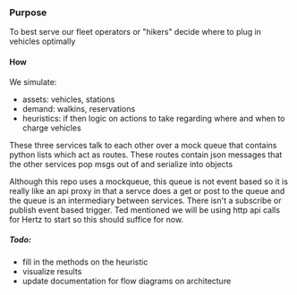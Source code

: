 ### Purpose

To best serve our fleet operators or "hikers" decide where to plug in vehicles optimally


#### How

We simulate:
- assets: vehicles, stations
- demand: walkins, reservations
- heuristics: if then logic on actions to take regarding where and when to charge vehicles

These three services talk to each other over a mock queue that contains python lists which act as routes.
These routes contain json messages that the other services pop msgs out of and serialize into objects

Although this repo uses a mockqueue, this queue is not event based so it is really like an api proxy
in that a servce does a get or post to the queue and the queue is an intermediary between services.
There isn't a subscribe or publish event based trigger. Ted mentioned we will be using http api calls
for Hertz to start so this should suffice for now.

##### Todo:
- fill in the methods on the heuristic 
- visualize results
- update documentation for flow diagrams on architecture
